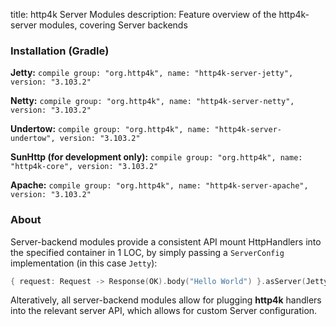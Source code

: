 title: http4k Server Modules
description: Feature overview of the http4k-server modules, covering Server backends

### Installation (Gradle)
**Jetty:** ```compile group: "org.http4k", name: "http4k-server-jetty", version: "3.103.2"```

**Netty:** ```compile group: "org.http4k", name: "http4k-server-netty", version: "3.103.2"```

**Undertow:** ```compile group: "org.http4k", name: "http4k-server-undertow", version: "3.103.2"```

**SunHttp (for development only):** ```compile group: "org.http4k", name: "http4k-core", version: "3.103.2"```

**Apache:** ```compile group: "org.http4k", name: "http4k-server-apache", version: "3.103.2"```

### About
Server-backend modules provide a consistent API mount HttpHandlers into the specified container in 1 LOC, by simply passing a `ServerConfig` implementation (in this case `Jetty`):

```kotlin
{ request: Request -> Response(OK).body("Hello World") }.asServer(Jetty(8000)).start().block()
```
Alteratively, all server-backend modules allow for plugging **http4k** handlers into the relevant server API, which allows for custom Server configuration.
